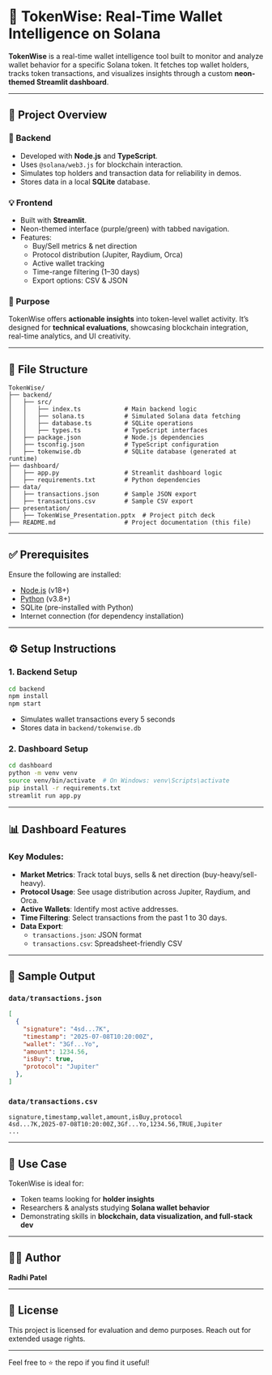 # 🚀 TokenWise: Real-Time Wallet Intelligence on Solana

**TokenWise** is a real-time wallet intelligence tool built to monitor and analyze wallet behavior for a specific Solana token. It fetches top wallet holders, tracks token transactions, and visualizes insights through a custom **neon-themed Streamlit dashboard**.

---

## 📌 Project Overview

### 🔧 Backend
- Developed with **Node.js** and **TypeScript**.
- Uses `@solana/web3.js` for blockchain interaction.
- Simulates top holders and transaction data for reliability in demos.
- Stores data in a local **SQLite** database.

### 💡 Frontend
- Built with **Streamlit**.
- Neon-themed interface (purple/green) with tabbed navigation.
- Features:
  - Buy/Sell metrics & net direction
  - Protocol distribution (Jupiter, Raydium, Orca)
  - Active wallet tracking
  - Time-range filtering (1–30 days)
  - Export options: CSV & JSON

### 🎯 Purpose
TokenWise offers **actionable insights** into token-level wallet activity. It’s designed for **technical evaluations**, showcasing blockchain integration, real-time analytics, and UI creativity.

---

## 📁 File Structure

```
TokenWise/
├── backend/
│   ├── src/
│   │   ├── index.ts            # Main backend logic
│   │   ├── solana.ts           # Simulated Solana data fetching
│   │   ├── database.ts         # SQLite operations
│   │   ├── types.ts            # TypeScript interfaces
│   ├── package.json            # Node.js dependencies
│   ├── tsconfig.json           # TypeScript configuration
│   ├── tokenwise.db            # SQLite database (generated at runtime)
├── dashboard/
│   ├── app.py                  # Streamlit dashboard logic
│   ├── requirements.txt        # Python dependencies
├── data/
│   ├── transactions.json       # Sample JSON export
│   ├── transactions.csv        # Sample CSV export
├── presentation/
│   ├── TokenWise_Presentation.pptx  # Project pitch deck
├── README.md                   # Project documentation (this file)
```

---

## ✅ Prerequisites

Ensure the following are installed:

- [Node.js](https://nodejs.org/) (v18+)
- [Python](https://www.python.org/) (v3.8+)
- SQLite (pre-installed with Python)
- Internet connection (for dependency installation)

---

## ⚙️ Setup Instructions

### 1. Backend Setup

```bash
cd backend
npm install
npm start
```

- Simulates wallet transactions every 5 seconds
- Stores data in `backend/tokenwise.db`

### 2. Dashboard Setup

```bash
cd dashboard
python -m venv venv
source venv/bin/activate  # On Windows: venv\Scripts\activate
pip install -r requirements.txt
streamlit run app.py
```

---

## 📊 Dashboard Features

### Key Modules:

- **Market Metrics**: Track total buys, sells & net direction (buy-heavy/sell-heavy).
- **Protocol Usage**: See usage distribution across Jupiter, Raydium, and Orca.
- **Active Wallets**: Identify most active addresses.
- **Time Filtering**: Select transactions from the past 1 to 30 days.
- **Data Export**:
  - `transactions.json`: JSON format
  - `transactions.csv`: Spreadsheet-friendly CSV

---

## 📂 Sample Output

### `data/transactions.json`

```json
[
  {
    "signature": "4sd...7K",
    "timestamp": "2025-07-08T10:20:00Z",
    "wallet": "3Gf...Yo",
    "amount": 1234.56,
    "isBuy": true,
    "protocol": "Jupiter"
  },
]
```

### `data/transactions.csv`

```
signature,timestamp,wallet,amount,isBuy,protocol
4sd...7K,2025-07-08T10:20:00Z,3Gf...Yo,1234.56,TRUE,Jupiter
...
```

---

## 🧠 Use Case

TokenWise is ideal for:
- Token teams looking for **holder insights**
- Researchers & analysts studying **Solana wallet behavior**
- Demonstrating skills in **blockchain, data visualization, and full-stack dev**

---

## 👨‍💻 Author

**Radhi Patel**

---

## 📄 License

This project is licensed for evaluation and demo purposes. Reach out for extended usage rights.

---

Feel free to ⭐ the repo if you find it useful!

